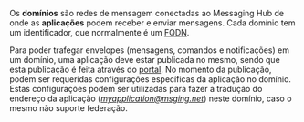 Os **domínios** são redes de mensagem conectadas ao Messaging Hub de onde as **aplicações** podem receber e enviar mensagens. Cada domínio tem um identificador, que normalmente é um [FQDN](https://pt.wikipedia.org/wiki/FQDN).

Para poder trafegar envelopes (mensagens, comandos e notificações) em um domínio, uma aplicação deve estar publicada no mesmo, sendo que esta publicação é feita através do [portal](http://messaginghub.io). No momento da publicação, podem ser requeridas configurações específicas da aplicação no domínio. Estas configurações podem ser utilizadas para fazer a tradução do endereço da aplicação (*myapplication@msging.net*) neste domínio, caso o mesmo não suporte federação. 
